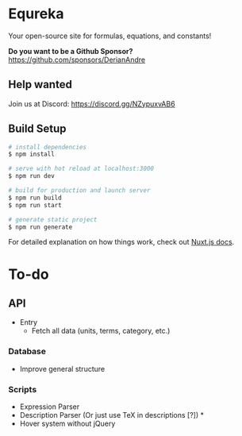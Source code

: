 # Equreka
Your open-source site for formulas, equations, and constants!

**Do you want to be a Github Sponsor?**
https://github.com/sponsors/DerianAndre

## Help wanted
Join us at Discord: https://discord.gg/NZypuxvAB6

## Build Setup

```bash
# install dependencies
$ npm install

# serve with hot reload at localhost:3000
$ npm run dev

# build for production and launch server
$ npm run build
$ npm run start

# generate static project
$ npm run generate
```

For detailed explanation on how things work, check out [Nuxt.js docs](https://nuxtjs.org).

# To-do

## API
- Entry
  - Fetch all data (units, terms, category, etc.)

### Database
- Improve general structure

### Scripts
- Expression Parser
- Description Parser (Or just use TeX in descriptions [?]) *
- Hover system without jQuery
